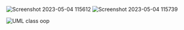 ![Screenshot 2023-05-04 115612](https://user-images.githubusercontent.com/122930732/236273307-1253f3d6-2852-400b-adcb-ce01695ba877.png)
![Screenshot 2023-05-04 115739](https://user-images.githubusercontent.com/122930732/236273661-c34c0fdf-2103-4b64-b921-e7b945515b29.png)




![UML class oop](https://user-images.githubusercontent.com/122930732/236271332-f4fa91c7-4df2-416b-9ed8-7fa81959cb47.png)
